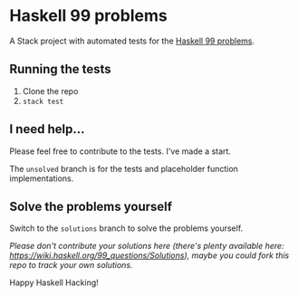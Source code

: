 # Haskell 99 problems

A Stack project with automated tests for the [Haskell 99 problems](https://wiki.haskell.org/H-99:_Ninety-Nine_Haskell_Problems).

## Running the tests
1. Clone the repo
2. `stack test`

## I need help...
Please feel free to contribute to the tests. I've made a start.

The `unsolved` branch is for the tests and placeholder function implementations.

## Solve the problems yourself
Switch to the `solutions` branch to solve the problems yourself.

*Please don't  contribute your solutions here (there's plenty available here: https://wiki.haskell.org/99_questions/Solutions), maybe you could fork this repo to track your own solutions.*

Happy Haskell Hacking!
